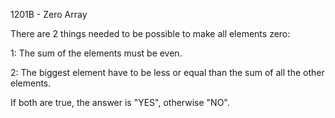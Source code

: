 1201B - Zero Array

There are 2 things needed to be possible to make all elements zero:

1: The sum of the elements must be even.

2: The biggest element have to be less or equal than the sum of all the other elements.

If both are true, the answer is "YES", otherwise "NO".